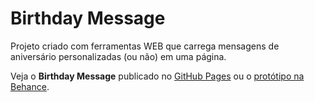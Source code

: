 # Birthday Message
Projeto criado com ferramentas WEB que carrega mensagens de aniversário personalizadas (ou não) em uma página.

Veja o **Birthday Message** publicado no [GitHub Pages][github_pages] ou o [protótipo na Behance][behance].

[github_pages]: https://gabrieszin.github.io/birthday-message/
[behance]: https://www.behance.net/devgabrielribeiro

